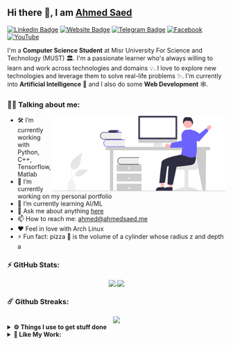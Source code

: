 ## Hi there 👋, I am [Ahmed Saed](https://github.com/Ahmedsaed)
[![Linkedin Badge](https://img.shields.io/badge/-LinkedIn-0e76a8?style=flat-square&logo=Linkedin&logoColor=white)](https://www.linkedin.com/in/ahmedsaed26)
[![Website Badge](https://img.shields.io/badge/Website-3b5998?style=flat-square&logo=google-chrome&logoColor=white)](https://ahmedsaed.me)
[![Telegram Badge](https://img.shields.io/badge/-Telegram-0088cc?style=flat-square&logo=Telegram&logoColor=white)](https://t.me/ahmedsaedabdo)
[![Facebook](https://img.shields.io/badge/Facebook-%231877F2.svg?style=for-the-square&logo=Facebook&logoColor=white)](https://www.facebook.com/ahmedsaed26)
[![YouTube](https://img.shields.io/badge/Ahmed%20Saed-%23FF0000.svg?style=for-the-square&logo=YouTube&logoColor=white)](https://www.youtube.com/channel/UCtnp_3Ruw3jv1TaQ0h6fgkw/)

I'm a **Computer Science Student** at Misr University For Science and Technology (MUST) 🏛. I'm a passionate learner who's always willing to learn and work across technologies and domains 💡. I love to explore new technologies and leverage them to solve real-life problems ✨. I'm currently into **Artificial Intelligence** 🤖 and I also do some **Web Development** 🕸️.

### 👨‍💻 Talking about me:
<img align="right" width="400" alt="" src="https://github.com/Ahmedsaed/Ahmedsaed/blob/main/undraw_hello_re_3evm.svg" />

- 🛠 I’m currently working with Python, C++, Tensorflow, Matlab
- 🔭 I’m currently working on my personal portfolio 
- 🌱 I’m currently learning AI/ML
- 💬 Ask me about anything [here](https://github.com/Ahmedsaed/Ahmedsaed/discussions/3)
- 📫 How to reach me: ahmed@ahmedsaed.me
- ❤️ Feel in love with Arch Linux
- ⚡ Fun fact: pizza 🍕 is the volume of a cylinder whose radius z and depth a

### ⚡ GitHub Stats:

<div align="center">
<a href="https://github.com/Ahmedsaed">
  <img align="center" height="130em" src="https://github-readme-stats.vercel.app/api?username=Ahmedsaed&count_private=true&show_icons=true&theme=dark&hide=prs,issues&include_all_commits=true" />
</a>
<a href="https://github.com/Ahmedsaed">
  <img align="center" height="130em" src="https://github-readme-stats.vercel.app/api/top-langs/?username=Ahmedsaed&layout=compact&theme=dark&langs_count=6&exclude_repo=Deeplearning.AI,MachineLearning-StanfordOnline,CS50AI&hide=html" />
</a>
</div>

### ☄️ Github Streaks:
<div align="center">
	<a href="https://github.com/Ahmedsaed">
	  <img align="center" height="150em" src="http://github-readme-streak-stats.herokuapp.com?user=Ahmedsaed&theme=dark&date_format=M%20j%5B%2C%20Y%5D" />
	</a>
</div>


<details>	
  <br />
  <summary><b>⚙️ Things I use to get stuff done</b></summary>
  	<ul>
  	  <li><b>OS:</b> Windows 11 & Linux Mint</li>
	    <li><b>Laptop: </b> Lenovo Ideapad 320 (i5)</li>
	    <li><b>PC: </b> Intel Core I7, 16GB Ram, AMD RX 470 </li>
  	  <li><b>Browser: </b> Chrome </li>
	    <li><b>Terminal: </b> Powershell, ZSH </li>
	    <li><b>Code Editor:</b> VSCode </li>
	  </ul>	
</details>

<details>	
  <br/>
  <summary><b>🤝 Like My Work:</b></summary>
  <a href="https://www.buymeacoffee.com/ahmedsaed" target="_blank"><img src="https://cdn.buymeacoffee.com/buttons/v2/default-yellow.png" alt="Buy Me A Coffee" height="60px" width="217px" >
  </a>
</details>
